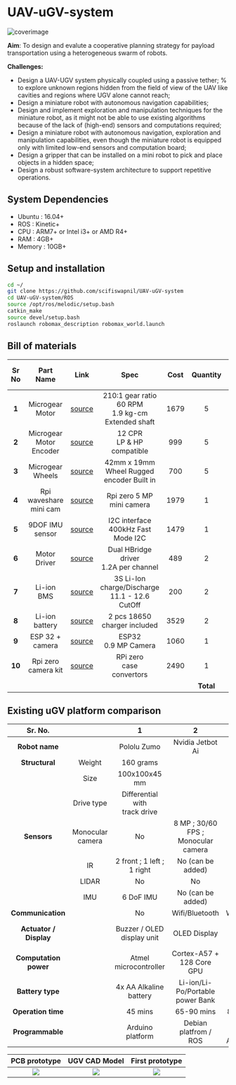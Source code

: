 # UAV-uGV-system
![coverimage](https://github.com/scifiswapnil/UAV-uGV-system/blob/main/images/first-prototype.jpeg)

**Aim**: To design and evalute a cooperative planning strategy for payload transportation using a heterogeneous swarm of robots.

**Challenges:**
- Design a UAV-UGV system physically coupled using a passive tether; % to explore unknown regions hidden from the field of view of the UAV like cavities and regions where UGV alone cannot reach;
- Design a miniature robot with autonomous navigation capabilities;
- Design and implement exploration and manipulation techniques for the miniature robot, as it might not be able to use existing algorithms because of the lack of (high-end) sensors and computations required;
- Design a miniature robot with autonomous navigation, exploration and manipulation capabilities, even though the miniature robot is equipped only with limited low-end sensors and computation board;
- Design a gripper that can be installed on a mini robot to pick and place objects in a hidden space;
- Design a robust software-system architecture to support repetitive operations.

## System Dependencies
- Ubuntu : 16.04+
- ROS : Kinetic+
- CPU : ARM7+ or Intel i3+ or AMD R4+
- RAM : 4GB+
- Memory : 10GB+

## Setup and installation
```bash
cd ~/
git clone https://github.com/scifiswapnil/UAV-uGV-system
cd UAV-uGV-system/ROS
source /opt/ros/melodic/setup.bash
catkin_make
source devel/setup.bash
roslaunch robomax_description robomax_world.launch 
```


## Bill of materials

| **Sr No** 	| **Part Name** 	| **Link** 	| **Spec** 	| **Cost** 	| **Quantity** 	| **Total**<br>(in INR) 	|
|:---:	|:---:	|:---:	|:---:	|:---:	|:---:	|:---:	|
| **1** 	| Microgear Motor 	| [source](https://www.mgsuperlabs.co.in/estore/210-1-Micro-Metal-Gearmotor-LP-6V-with-Extended-Motor-Shaft?tag=LP) 	| 210:1 gear ratio<br>60 RPM<br>1.9 kg-cm<br>Extended shaft 	| 1679 	| 5 	| 8395 	|
| **2** 	| Microgear Motor Encoder 	| [source](https://www.mgsuperlabs.co.in/estore/Sensors/Encoders/Magnetic-Encoder-Pair-Kit-for-Micro-Metal-Gearmotors-12-CPR-2-7-18V) 	| 12 CPR<br>LP & HP compatible 	| 999 	| 5 	| 4995 	|
| **3** 	| Microgear Wheels 	| [source](https://www.mgsuperlabs.co.in/estore/Robotics/Wheels/Pololu-Wheel-42x19mm-Pair) 	| 42mm x 19mm Wheel Rugged<br>encoder Built in 	| 700 	| 5 	| 3500 	|
| **4** 	| Rpi waveshare mini cam 	| [source](https://www.mgsuperlabs.co.in/estore/Raspberry-Zero-V1.3-mini-Camera) 	| Rpi zero 5 MP mini camera 	| 1979 	| 1 	| 1979 	|
| **5** 	| 9DOF IMU sensor 	| [source](https://www.mgsuperlabs.co.in/estore/Sensors/Motion-Position-Sensors/Grove-IMU-9-DOF?sort=p.price&order=DESC) 	| I2C interface <br>400kHz Fast Mode I2C 	| 1479 	| 1 	| 1479 	|
| **6** 	| Motor Driver 	| [source](https://www.mgsuperlabs.co.in/estore/Robotics/Motor-Drivers/DRV8833-Dual-Motor-Driver-Carrier) 	| Dual HBridge driver<br>1.2A per channel 	| 489 	| 2 	| 978 	|
| **7** 	| Li-ion BMS 	| [source](https://robu.in/product/3s-12v-18650-lithium-battery-protection-board-12v-10a-overcharge-overcurrent-protection/?gclid=Cj0KCQiAsdHhBRCwARIsAAhRhsm5FwV4sGKYPKlrcEu-bcQJZBrBzpFeIFE3jpBhRJywKtu3QIwOPJsaAoluEALw_wcB) 	| 3S Li-Ion charge/Discharge <br>11.1 - 12.6 CutOff 	| 200 	| 2 	| 400 	|
| **8** 	| Li-ion battery 	| [source](https://www.amazon.in/UltraFire-Battery-Li-ion-Rechargeable-Charger/dp/B07BK1KRC1) 	| 2 pcs 18650<br>charger included 	| 3529 	| 2 	| 7058 	|
| **9** 	| ESP 32 + camera 	| [source](https://www.banggood.in/TTGO-T-Journal-ESP32-Camera-Development-Board-OV2640-SMA-WiFi-3dbi-Antenna-0_91-OLED-Camera-Board-p-1379925.html?cur_warehouse=CN) 	| ESP32<br>0.9 MP Camera  	| 1060 	| 1 	| 1060 	|
| **10** 	| Rpi zero camera kit 	| [source](https://www.mgsuperlabs.co.in/estore/Raspberry-Pi-Zero-v1.3-Camera-Pack-Includes-Pi-Zero) 	| RPi zero<br>case<br>convertors 	| 2490 	| 1 	| 2490 	|
|  	|  	|  	|  	|  	| **Total** 	| 32334 	|


## Existing uGV platform comparison

| **Sr. No.** 	|  	| **1** 	| **2** 	| **3** 	| **4** 	|
|:---:	|:---:	|:---:	|:---:	|:---:	|:---:	|
| **Robot name** 	|  	| Pololu Zumo  	| Nvidia Jetbot Ai 	| Turtlebot Burger 	| Robomax(Ours) 	|
| **Structural** 	| Weight 	| 160 grams 	|  	| 900 grams 	| 350 grams 	|
|  	| Size 	| 100x100x45 mm 	|  	| 138 x 178 x 192 mm 	| 130 x 120 x 55 mm 	|
|  	| Drive type 	| Differential with <br>track drive 	|  	| 2 Differential drive<br> + 2 castors 	| 4 wheel drive 	|
| **Sensors** 	| Monocular camera 	| No 	| 8 MP ; 30/60 FPS ; <br>Monocular camera 	| No (can be added) 	| 5 MP ; 30/60FPS ; <br>Monocular camera  	|
|  	| IR 	| 2 front ; 1 left ; <br>1 right 	| No (can be added) 	| No (can be added) 	| 2 front 	|
|  	| LIDAR 	| No  	| No  	| Yes 	| No  	|
|  	| IMU 	| 6 DoF IMU 	| No (can be added) 	| 9DoF IMU 	| 6 DoF IMU 	|
| **Communication** 	|  	| No  	| Wifi/Bluetooth 	| Wifi/Bluetooth 	| Wifi/Bluetooth 	|
| **Actuator / Display** 	|  	| Buzzer / OLED<br> display unit 	| OLED Display  	| No 	| EPM - electro-<br>permanent magnet 	|
| **Computation power** 	|  	| Atmel <br>microcontroller 	| Cortex-A57 + <br>128 Core GPU 	| Rpi 3 b + OpenCR  	| Rpi zero W + ESP 32 	|
| **Battery type** 	|  	| 4x AA Alkaline<br> battery  	| Li-ion/Li-Po/Portable <br>power Bank 	| Lipo Battery 	| 2x 18650 Li-ion <br>battery 	|
| **Operation time** 	|  	| 45 mins  	| 65-90 mins  	| 85-110 mins 	| 30 mins 	|
| **Programmable** 	|  	| Arduino platform 	| Debian platfrom / ROS 	| Debian platform / <br>Arduino / ROS 	| Debian platform / <br>ESP-IDF / ROS 	|


PCB prototype             |  UGV CAD Model | First prototype
:-------------------------:|:-------------------------:|:-------------------------:
![](https://github.com/scifiswapnil/UAV-uGV-system/blob/main/images/PCB.jpeg)  |  ![](https://github.com/scifiswapnil/UAV-uGV-system/blob/main/images/agv.png) |  ![](https://github.com/scifiswapnil/UAV-uGV-system/blob/main/images/miniUGV.jpg)
